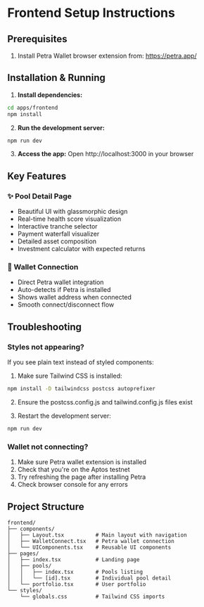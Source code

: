 # Frontend Setup Instructions

## Prerequisites
1. Install Petra Wallet browser extension from: https://petra.app/

## Installation & Running

1. **Install dependencies:**
```bash
cd apps/frontend
npm install
```

2. **Run the development server:**
```bash
npm run dev
```

3. **Access the app:**
Open http://localhost:3000 in your browser

## Key Features

### ✨ Pool Detail Page
- Beautiful UI with glassmorphic design
- Real-time health score visualization
- Interactive tranche selector
- Payment waterfall visualizer
- Detailed asset composition
- Investment calculator with expected returns

### 🔗 Wallet Connection
- Direct Petra wallet integration
- Auto-detects if Petra is installed
- Shows wallet address when connected
- Smooth connect/disconnect flow

## Troubleshooting

### Styles not appearing?
If you see plain text instead of styled components:

1. Make sure Tailwind CSS is installed:
```bash
npm install -D tailwindcss postcss autoprefixer
```

2. Ensure the postcss.config.js and tailwind.config.js files exist

3. Restart the development server:
```bash
npm run dev
```

### Wallet not connecting?
1. Make sure Petra wallet extension is installed
2. Check that you're on the Aptos testnet
3. Try refreshing the page after installing Petra
4. Check browser console for any errors

## Project Structure

```
frontend/
├── components/
│   ├── Layout.tsx          # Main layout with navigation
│   ├── WalletConnect.tsx   # Petra wallet connection
│   └── UIComponents.tsx    # Reusable UI components
├── pages/
│   ├── index.tsx           # Landing page
│   ├── pools/
│   │   ├── index.tsx       # Pools listing
│   │   └── [id].tsx        # Individual pool detail
│   └── portfolio.tsx       # User portfolio
└── styles/
    └── globals.css         # Tailwind CSS imports
```
